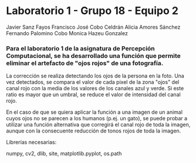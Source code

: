 # Laboratorio 1 - Grupo 18 - Equipo 2

Javier Sanz Fayos
Francisco José Cobo Celdrán
Alicia Amores Sánchez
Fernando Palomino Cobo
Monica Hazeu Gonzalez

### Para el laboratorio 1 de la asignatura de Percepción Computacional, se ha desarrollado una función que permite eliminar el artefacto de "ojos rojos" de una fotografía. 

La corrección se realiza detectando los ojos de la persona en la foto. Una vez detectados, se compara el valor de cada pixel de la zona "ojos" del canal rojo con la media de los valores de los canales azul y verde. Si este ratio es mayor que un umbral, se reduce el valor de intensidad del canal rojo.

En el caso de que se quiera aplicar la función a una imagen de un animal cuyos ojos no se parecen a los humanos (p.ej. un gato), se puede probar a utilizar una función alternativa que corregirá el canal rojo de toda la imagen, aunque con la consecuente reducción de tonos rojos de toda la imagen.

Librerías necesarias:

numpy, cv2, dlib, site, matplotlib.pyplot, os.path
